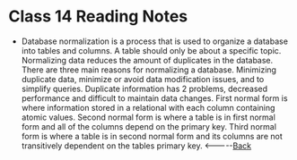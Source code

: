 # Class 14 Reading Notes
* Database normalization is a process that is used to organize a database into tables and columns. A table should only be about a specific topic. Normalizing data reduces the amount of duplicates in the database. There are three main reasons for normalizing a database. Minimizing duplicate data, minimize or avoid data modification issues, and to simplify queries. Duplicate information has 2 problems, decreased performance and difficult to maintain data changes. First normal form is where information stored in a relational with each column containing atomic values. Second normal form is where a table is in first normal form and all of the columns depend on the primary key. Third normal form is where a table is in second normal form and its columns are not transitively dependent on the tables primary key.
<-----[Back](../README.md)